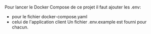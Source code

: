 Pour lancer le Docker Compose de ce projet il faut ajouter les .env:
- pour le fichier docker-compose.yaml
- celui de l'application client
Un fichier .env.example est fourni pour chacun.
